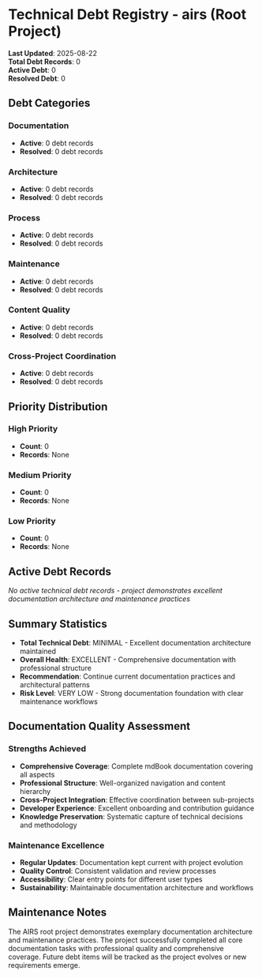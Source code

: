 # Technical Debt Registry - airs (Root Project)

**Last Updated**: 2025-08-22  
**Total Debt Records**: 0  
**Active Debt**: 0  
**Resolved Debt**: 0

## Debt Categories

### Documentation
- **Active**: 0 debt records
- **Resolved**: 0 debt records

### Architecture
- **Active**: 0 debt records
- **Resolved**: 0 debt records

### Process
- **Active**: 0 debt records
- **Resolved**: 0 debt records

### Maintenance
- **Active**: 0 debt records
- **Resolved**: 0 debt records

### Content Quality
- **Active**: 0 debt records
- **Resolved**: 0 debt records

### Cross-Project Coordination
- **Active**: 0 debt records
- **Resolved**: 0 debt records

## Priority Distribution

### High Priority
- **Count**: 0
- **Records**: None

### Medium Priority
- **Count**: 0
- **Records**: None

### Low Priority
- **Count**: 0
- **Records**: None

## Active Debt Records

*No active technical debt records - project demonstrates excellent documentation architecture and maintenance practices*

## Summary Statistics

- **Total Technical Debt**: MINIMAL - Excellent documentation architecture maintained
- **Overall Health**: EXCELLENT - Comprehensive documentation with professional structure
- **Recommendation**: Continue current documentation practices and architectural patterns
- **Risk Level**: VERY LOW - Strong documentation foundation with clear maintenance workflows

## Documentation Quality Assessment

### Strengths Achieved
- **Comprehensive Coverage**: Complete mdBook documentation covering all aspects
- **Professional Structure**: Well-organized navigation and content hierarchy
- **Cross-Project Integration**: Effective coordination between sub-projects
- **Developer Experience**: Excellent onboarding and contribution guidance
- **Knowledge Preservation**: Systematic capture of technical decisions and methodology

### Maintenance Excellence
- **Regular Updates**: Documentation kept current with project evolution
- **Quality Control**: Consistent validation and review processes
- **Accessibility**: Clear entry points for different user types
- **Sustainability**: Maintainable documentation architecture and workflows

## Maintenance Notes

The AIRS root project demonstrates exemplary documentation architecture and maintenance practices. The project successfully completed all core documentation tasks with professional quality and comprehensive coverage. Future debt items will be tracked as the project evolves or new requirements emerge.
